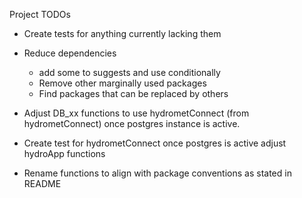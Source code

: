 Project TODOs

- Create tests for anything currently lacking them
- Reduce dependencies
  * add some to suggests and use conditionally
  * Remove other marginally used packages
  * Find packages that can be replaced by others


- Adjust DB_xx functions to use hydrometConnect (from hydrometConnect) once postgres instance is active.
- Create test for hydrometConnect once postgres is active
adjust hydroApp functions 
- Rename functions to align with package conventions as stated in README
